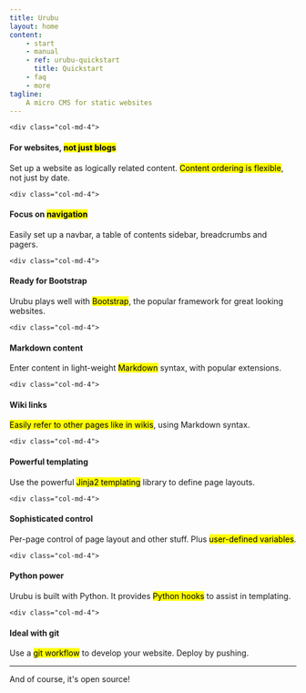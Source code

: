 ```yaml
---
title: Urubu 
layout: home
content:
    - start 
    - manual 
    - ref: urubu-quickstart
      title: Quickstart
    - faq
    - more 
tagline:
    A micro CMS for static websites
---
```

<div class="row">

    <div class="col-md-4">
<h4>For websites, <mark>not just blogs</mark></h4>
<p>
Set up a website as logically related content. <mark>Content
ordering is flexible</mark>, not just by date.
</p>  
    </div>

    <div class="col-md-4">
<h4>Focus on <mark>navigation</mark></h4>
<p>
Easily set up a navbar, a table of contents sidebar,
breadcrumbs and pagers. 
</p>
    </div>

    <div class="col-md-4">
<h4>Ready for Bootstrap</h4>
<p>
Urubu plays well with <mark>Bootstrap</mark>, the popular framework
for great looking websites.
</p>
    </div>

<div class="clearfix visible-md visible-lg"></div>

    <div class="col-md-4">
<h4>Markdown content</h4>
<p>
Enter content in light-weight <mark>Markdown</mark> syntax, with
popular extensions.
</p>
    </div>

    <div class="col-md-4">
<h4>Wiki links</h4>
<p>
<mark>Easily refer to other pages like
in wikis</mark>, using Markdown syntax. 
</p>
    </div> 

    <div class="col-md-4">
<h4>Powerful templating</h4>
<p>
Use the powerful <mark>Jinja2 templating</mark> library to 
define page layouts.
</p>  
    </div>

<div class="clearfix visible-md visible-lg"></div>

    <div class="col-md-4">
<h4>Sophisticated control</h4>
<p>
  Per-page control of page layout 
  and other stuff. Plus
  <mark>user-defined variables</mark>.  
</p>  
    </div>

    <div class="col-md-4">
<h4>Python power</h4>
<p>
Urubu is built with Python. It provides <mark>Python hooks</mark>
to assist in templating.   
</p>  
    </div>

    <div class="col-md-4">
<h4>Ideal with git</h4>
<p>
Use a <mark>git workflow</mark> to develop
your website. Deploy by pushing.
</p>
    </div>

</div>

<hr class="half-rule">


<div class="row">
  <div class="col-md-8 col-md-offset-2 text-center">
    <p class="lead">And of course, it's open source!</p>  
  </div>
</div>
